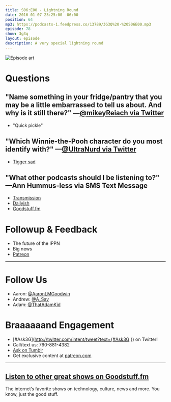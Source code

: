 ```yaml
---
title: S06:E00 - Lightning Round
date: 2016-01-07 23:25:00 -06:00
position: 64
mp3: https://podcasts-1.feedpress.co/13789/3G3Q%20-%20S06E00.mp3
episode: 78
show: 3g3q
layout: episode
description: A very special lightning round
---
```


![Episode art][1]

# Questions

## "Name something in your fridge/pantry that you may be a little embarrassed to tell us about. And why is it still there?" —[@mikeyReiach via Twitter][2]

* "Quick pickle"

## "Which Winnie-the-Pooh character do you most identify with?" —[@UltraNurd via Twitter][3]

* [Tigger sad][4]

## "What other podcasts should I be listening to?" —Ann Hummus-less via SMS Text Message

* [Transmission][5]
* [Dailyish][6]
* [Goodstuff.fm][7]

# Followup & Feedback

* The future of the IPPN
* Big news
* [Patreon][8]

***

# Follow Us
* Aaron: [@AaronLMGoodwin](http://twitter.com/aaronlmgoodwin)
* Andrew: [@A_Sav](http://twitter.com/a_sav)
* Adam: [@ThatAdamKid](http://twitter.com/thatadamkid)

# Braaaaaand Engagement
* [#Ask3G](http://twitter.com/intent/tweet?text={#Ask3G }) on Twitter!
* Call/text us: 760-881-4382
* [Ask on Tumblr](http://3g3q.co/ask)
* Get exclusive content at [patreon.com](http://www.patreon.com/3g3q)

***

## [Listen to other great shows on Goodstuff.fm](http://goodstuff.fm/)
The internet’s favorite shows on technology, culture, news and more. You know, just the good stuff.

[1]: http://l.gdwn.co/ba0E.jpg
[2]: http://twitter.com/mikeyReiach/status/618500934029578240
[3]: http://twitter.com/UltraNurd/status/662819969969688576
[4]: http://i299.photobucket.com/albums/mm316/Tigger_Baby_711/Tigger/tiggersad.gif
[5]: http://goodstuff.fm/transmission
[6]: http://goodstuff.fm/dailyish
[7]: http://goodstuff.fm
[8]: http://patreon.com/3g3q
[9]: http://twitter.com/aaronlmgoodwin
[10]: http://twitter.com/ichris
[11]: https://twitter.com/kyleroderick
[12]: http://www.patreon.com/3g3q
[13]: http://goodstuff.fm/3g3q/
